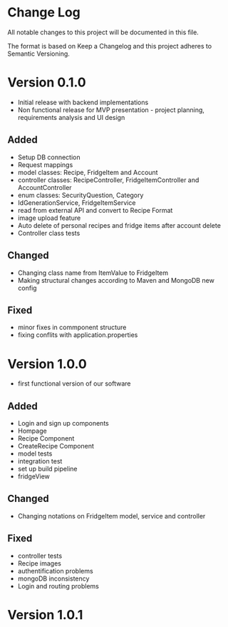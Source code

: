# Change Log
All notable changes to this project will be documented in this file.

The format is based on Keep a Changelog and this project adheres to Semantic Versioning.

# Version 0.1.0

* Initial release with backend implementations
* Non functional release for MVP presentation - project planning, requirements analysis and UI design

## Added
* Setup DB connection
* Request mappings
* model classes: Recipe, FridgeItem and Account
* controller classes: RecipeController, FridgeItemController and AccountController
* enum classes: SecurityQuestion, Category
* IdGenerationService, FridgeItemService
* read from external API and convert to Recipe Format
* image upload feature
* Auto delete of personal recipes and fridge items after account delete
* Controller class tests

## Changed
* Changing class name from ItemValue to FridgeItem
* Making structural changes according to Maven and MongoDB new config

## Fixed
* minor fixes in commponent structure
* fixing conflits with application.properties


# Version 1.0.0  
* first functional version of our software

## Added 
* Login and sign up components
* Hompage
* Recipe Component
* CreateRecipe Component
* model tests
* integration test
* set up build pipeline
* fridgeView

## Changed
* Changing notations on FridgeItem model, service and controller


## Fixed
* controller tests
* Recipe images
* authentification problems
* mongoDB inconsistency
* Login and routing problems


# Version 1.0.1


